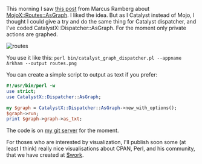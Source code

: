 This morning I saw [this post](http://marcus.nordaaker.com/awesome-route-graph-with-mojoxroutesasgraph/) from Marcus Ramberg about [MojoX::Routes::AsGraph](http://search.cpan.org/perldoc?MojoX::Routes::AsGraph). I liked the idea. But as I Catalyst instead of Mojo, I thought I could give a try and do the same thing for Catalyst dispatcher, and I've coded CatalystX::Dispatcher::AsGraph. For the moment only private actions are graphed.

<img src='/imgs/routes-300x249.webp' alt='routes'>

You use it like this: `perl bin/catalyst_graph_dispatcher.pl --appname Arkham --output routes.png`

You can create a simple script to output as text if you prefer:

```perl
#!/usr/bin/perl -w
use strict;
use CatalystX::Dispatcher::AsGraph;

my $graph = CatalystX::Dispatcher::AsGraph->new_with_options();
$graph->run;
print $graph->graph->as_txt;
```

The code is on [my git server](http://git.lumberjaph.net/p5-catalystx-dispatcher-asgraph.git/) for the moment.

For thoses who are interested by visualization, I'll publish soon some (at least I think) really nice visualisations about CPAN, Perl, and his community, that we have created at [$work](http://rtgi.fr).
